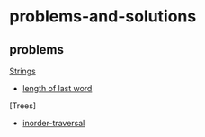 # problems-and-solutions

## problems

[Strings](/problems/strings/README.md)

- [length of last word](/problems/strings/length-of-last-word/README.md)

[Trees]

- [inorder-traversal](/problems/trees/inorder-traversal/README.md)
